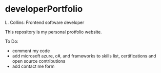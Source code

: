 # developerPortfolio

L. Collins: Frontend software developer

This repository is my personal protfolio website.

To Do:

- comment my code
- add microsoft azure, c#, and frameworks to skills list, certifications and open source contributions
- add contact me form
